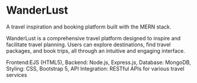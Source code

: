# WanderLust

A travel inspiration and booking platform built with the MERN stack.

WanderLust is a comprehensive travel platform designed to inspire and facilitate travel planning. Users can explore destinations, find travel packages, and book trips, all through an intuitive and engaging interface.

Frontend:EJS (HTML5),
Backend: Node.js, Express.js,
Database: MongoDB,
Styling: CSS, Bootstrap 5,
API Integration: RESTful APIs for various travel services
